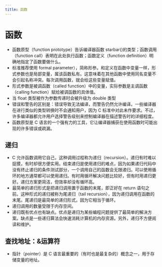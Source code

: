 ```yaml
---
title: 函数
---
```


# 函数

- 函数原型（function prototype）告诉编译器函数 starbar()的类型；函数调用（function call）表明在此处执行函数；函数定义（function definition）明确地指定了函数要做什么。
- 标准推荐使用 formal parameter），简称形参。和定义在函数中变量一样，形式参数也是局部变量，属该函数私有。这意味着在其他函数中使用同名变量不会引起名称冲突。每次调用函数，就会给这些变量赋值。
- 形式参数是被调函数（called function）中的变量，实际参数是主调函数（calling function）赋给被调函数的具体值。
- 当 float 类型被作为参数传递时会被升级为 double 类型
- 错误和警告的区别是：错误导致无法编译，而警告仍然允许编译。一些编译器在进行类似的类型转换时不会通知用户，因为 C 标准中对此未作要求。不过，许多编译器都允许用户选择警告级别来控制编译器在描述警告时的详细程度。
- 函数原型是 C 语言的一个强有力的工具，它让编译器捕获在使用函数时可能出现的许多错误或疏漏。

## 递归

- C 允许函数调用它自己，这种调用过程称为递归（recursion）。递归有时难以捉摸，有时却很方便实用。结束递归是使用递归的难点，因为如果递归代码中没有终止递归的条件测试部分，一个调用自己的函数会无限递归。可以使用循环的地方通常都可以使用递归。有时用循环解决问题比较好，但有时用递归更好。递归方案更简洁，但效率却没有循环高。
- 最简单的递归形式是把递归调用置于函数的末尾，即正好在 return 语句之前。这种形式的递归被称为尾递归（tail recursion），因为递归调用在函数的末尾。尾递归是最简单的递归形式，因为它相当于循环。
- 递归调用的数量受限于内存空间。
- 递归既有优点也有缺点。优点是递归为某些编程问题提供了最简单的解决方案。缺点是一些递归算法会快速消耗计算机的内存资源。另外，递归不方便阅读和维护。

## 查找地址：&运算符

- 指针（pointer）是 C 语言最重要的（有时也是最复杂的）概念之一，用于存储变量的地址。
